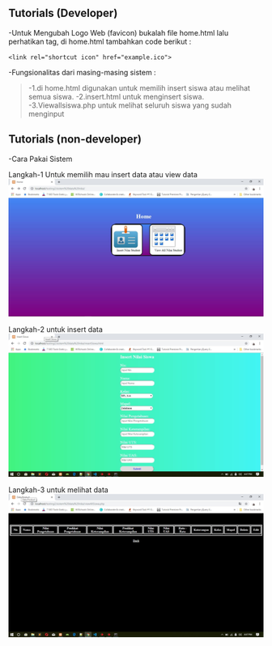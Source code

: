 ## Tutorials (Developer)
-Untuk Mengubah Logo Web (favicon)
bukalah file home.html lalu perhatikan <head> tag, di home.html tambahkan code berikut :
```
<link rel="shortcut icon" href="example.ico">
```
-Fungsionalitas dari masing-masing sistem :
>-1.di home.html digunakan untuk memilih insert siswa atau melihat semua siswa.
>-2.insert.html untuk menginsert siswa.
>-3.Viewallsiswa.php untuk melihat seluruh siswa yang sudah menginput

## Tutorials (non-developer)

-Cara Pakai Sistem

Langkah-1 Untuk memilih mau insert data atau view data
![homepage](../images/homepage.jpg)

Langkah-2 untuk insert data
![insertdata](../images/tables.jpg)

Langkah-3 untuk melihat data
![melihatdata](../images/Screenshot_3.jpg)


